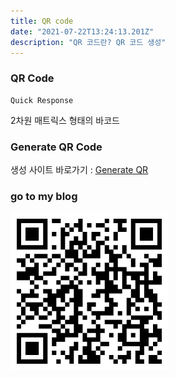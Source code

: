 ```yaml
---
title: QR code
date: "2021-07-22T13:24:13.201Z"
description: "QR 코드란? QR 코드 생성"
---
```


### QR Code

    Quick Response

2차원 매트릭스 형태의 바코드

### Generate QR Code

생성 사이트 바로가기 : [Generate QR](https://me-qr.com/)

### go to my blog

<img src="qrcode_url.png" width=50% height=50%>

<!--
![url](qrcode_url.png "blog url")
-->
